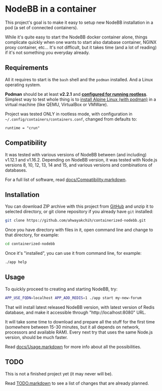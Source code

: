 NodeBB in a container
=====================

This project's goal is to make it easy to setup new NodeBB installation in a pod (a set of connected containers).

While it's quite easy to start the NodeBB docker container alone, things complicate quickly when one wants
to start also database container, NGINX proxy container, etc... It's not difficult, but it takes time
(and a lot of reading) if it's not something you everyday already.


## Requirements

All it requires to start is the `bash` shell and the `podman` installed. And a Linux operating system.

**Podman** should be at least **v2.2.1** and **[configured for running rootless](https://github.com/containers/podman/blob/master/docs/tutorials/rootless_tutorial.md)**.
Simplest way to test whole thing is to [install Alpine Linux (with podman)](./docs/SetupPodmanOnAlpineHost.markdown) in a virtual machine (like QEMU, VirtualBox or VMWare).

Project was tested ONLY in rootless mode, with configuration in `~/.config/containers/containers.conf`, changed from defaults to:

```
runtime = "crun"
```


## Compatibility

It was tested with various versions of NodeBB between (and including) v1.12.1 and v1.16.2.
Depending on NodeBB version, it was tested with Node.js versions 8, 10, 12, 13, 14 and 15,
and various versions and combinations of databases.

For a full list of software, read [docs/Compatibility.markdown](./docs/Compatibility.markdown).


## Installation

You can download ZIP archive with this project from [GitHub](https://github.com/ahwayakchih/containerized-nodebb)
and unzip it to selected directory, or git clone repository if you already have `git` installed:

```sh
git clone https://github.com/ahwayakchih/containerized-nodebb.git
```

Once you have directory with files in it, open command line and change to that directory, for example:

```sh
cd containerized-nodebb
```

Once it's "installed", you can use it from command line, for example:

```sh
./app help
```

## Usage

To quickly proceed to creating and starting NodeBB, try:

```sh
APP_USE_FQDN=localhost APP_ADD_REDIS=1 ./app start my-new-forum
```

That will install latest released NodeBB version, with latest version of Redis database, and make it accessible through
"http://localhost:8080" URL.

It will take some time to download and prepare all the stuff for the first time
(somewhere between 15-30 minutes, but it all depends on network, processors and available RAM).
Every next try that uses the same Node.js version, should be much faster.

Read [docs/Usage.markdown](./docs/Usage.markdown) for more info about all the possibilities.

## TODO

This is not a finished project yet (it may never will be).

Read [TODO.markdown](./TODO.markdown) to see a list of changes that are already planned.
